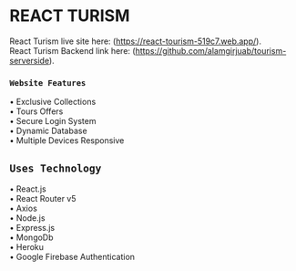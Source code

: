 # REACT TURISM

React Turism live site here: (https://react-tourism-519c7.web.app/).</br>
React Turism Backend link here: (https://github.com/alamgirjuab/tourism-serverside).

### `Website Features`
•	Exclusive Collections </br>
•	Tours Offers</br>
•	Secure Login System</br>
•	Dynamic Database</br>
•	Multiple Devices Responsive

## `Uses Technology`
•	React.js </br>
•	React Router v5</br>
•	Axios</br>
•	Node.js</br>
•	Express.js</br>
•	MongoDb</br>
•	Heroku</br>
•	Google Firebase Authentication</br>
